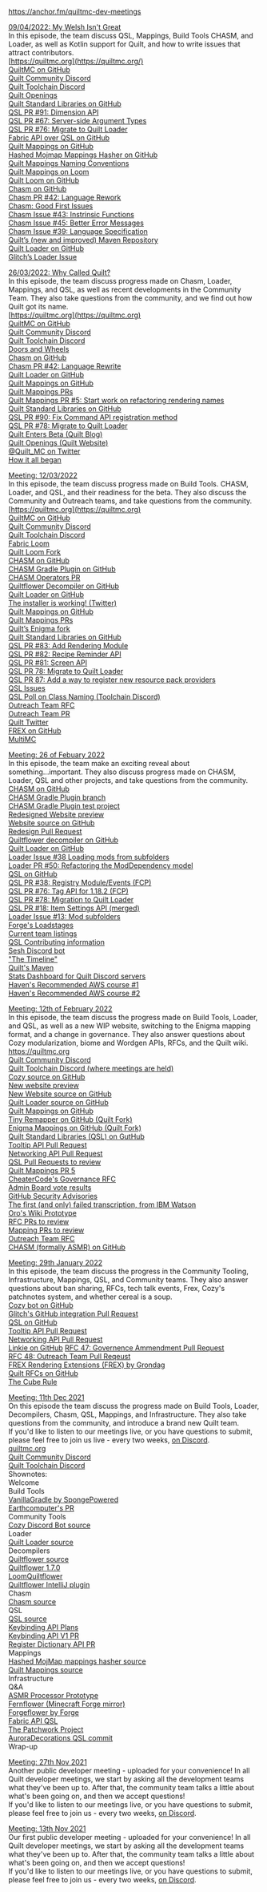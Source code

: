 https://anchor.fm/quiltmc-dev-meetings

[09/04/2022: My Welsh Isn't Great](https://anchor.fm/quiltmc-dev-meetings/episodes/09042022-My-Welsh-Isnt-Great-e1h6336)  
In this episode, the team discuss QSL, Mappings, Build Tools CHASM, and Loader, as well as Kotlin support for Quilt, and how to write issues that attract contributors.  
[https://quiltmc.org](https://quiltmc.org/)  
[QuiltMC on GitHub](https://github.com/QuiltMC)  
[Quilt Community Discord](https://discord.quiltmc.org/)  
[Quilt Toolchain Discord](https://discord.quiltmc.org/toolchain)  
[Quilt Openings](https://quiltmc.org/openings)  
[Quilt Standard Libraries on GitHub](https://github.com/QuiltMC/quilt-standard-libraries)  
[QSL PR #91: Dimension API](https://github.com/QuiltMC/quilt-standard-libraries/pull/91)  
[QSL PR #67: Server-side Argument Types](https://github.com/QuiltMC/quilt-standard-libraries/pull/68)  
[QSL PR #76: Migrate to Quilt Loader](https://github.com/QuiltMC/quilt-standard-libraries/pull/78)  
[Fabric API over QSL on GitHub](https://github.com/QuiltMC/fabric-api-qsl)  
[Quilt Mappings on GitHub](https://github.com/QuiltMC/quilt-mappings)  
[Hashed Mojmap Mappings Hasher on GitHub](https://github.com/QuiltMC/mappings-hasher)  
[Quilt Mappings Naming Conventions](https://github.com/QuiltMC/quilt-mappings/blob/22w15a/CONVENTIONS.md)  
[Quilt Mappings on Loom](https://github.com/QuiltMC/quilt-mappings-on-loom)  
[Quilt Loom on GitHub](https://github.com/QuiltMC/quilt-loom)  
[Chasm on GitHub](https://github.com/QuiltMC/chasm)  
[Chasm PR #42: Language Rework](https://github.com/QuiltMC/chasm/pull/42)  
[Chasm: Good First Issues](https://github.com/QuiltMC/chasm/labels/good%20first%20issue)  
[Chasm Issue #43: Instrinsic Functions](https://github.com/QuiltMC/chasm/issues/43)  
[Chasm Issue #45: Better Error Messages](https://github.com/QuiltMC/chasm/issues/45)  
[Chasm Issue #39: Language Specification](https://github.com/QuiltMC/chasm/issues/39)  
[Quilt’s (new and improved) Maven Repository](https://maven.quiltmc.org/)  
[Quilt Loader on GitHub](https://github.com/QuiltMC/quilt-loader)  
[Glitch’s Loader Issue](https://github.com/QuiltMC/quilt-loader/issues/59)

[26/03/2022: Why Called Quilt?](https://anchor.fm/quiltmc-dev-meetings/episodes/26032022-Why-Called-Quilt-e1gchd5)  
In this episode, the team discuss progress made on Chasm, Loader,
Mappings, and QSL, as well as recent developments in the Community Team.
They also take questions from the community, and we find out how Quilt
got its name.  
[https://quiltmc.org](https://quiltmc.org)  
[QuiltMC on GitHub](https://github.com/QuiltMC)  
[Quilt Community Discord](https://discord.quiltmc.org)  
[Quilt Toolchain Discord](https://discord.quiltmc.org/toolchain)  
[Doors and Wheels](https://twitter.com/newyorknixon/status/1500000428985286657)  
[Chasm on GitHub](https://github.com/quiltmc/chasm)  
[Chasm PR #42: Language Rewrite](https://github.com/QuiltMC/chasm/pull/42)  
[Quilt Loader on GitHub](https://github.com/quiltmc/quilt-loader)  
[Quilt Mappings on GitHub](https://github.com/quiltmc/quilt-mappings)  
[Quilt Mappings PRs](https://quiltmc.org/quilt-mappings/pulls/)  
[Quilt Mappings PR #5: Start work on refactoring rendering names](https://github.com/quiltmc/quilt-mappings/pulls/5)  
[Quilt Standard Libraries on GitHub](https://github.com/quiltmc.org/quilt-standard-libraries)  
[QSL PR #90: Fix Command API registration method](https://github.com/QuiltMC/quilt-standard-libraries/pull/88)  
[QSL PR #78: Migrate to Quilt Loader](https://github.com/QuiltMC/quilt-standard-libraries/pull/78)  
[Quilt Enters Beta (Quilt Blog)](https://quiltmc.org/blog/2022/03/22/quilt-enters-beta/)  
[Quilt Openings (Quilt Website)](https://quiltmc.org/openings)  
[@Quilt_MC on Twitter](https://twitter.com/quilt_mc)  
[How it all began](https://imgur.com/a/fGfr3sd)

[Meeting: 12/03/2022](https://anchor.fm/quiltmc-dev-meetings/episodes/Meeting-12032022-e1fp4mo)  
In this episode, the team discuss progress made on Build Tools. CHASM, Loader, and QSL, and their readiness for the beta. They also discuss the Community and Outreach teams, and take questions from the community.  
[https://quiltmc.org](https://quiltmc.org)  
[QuiltMC on GitHub](https://github.com/QuiltMC)  
[Quilt Community Discord](https://discord.quiltmc.org)  
[Quilt Toolchain Discord](https://discord.quiltmc.org/toolchain)  
[Fabric Loom](https://github.com/FabricMC/fabric-loom)  
[Quilt Loom Fork](https://github.com/QuiltMC/quilt-loom)  
[CHASM on GitHub](https://github.com/QuiltMC/chasm)  
[CHASM Gradle Plugin on GitHub](https://github.com/QuiltMC/chasm-gradle-plugin)  
[CHASM Operators PR](https://github.com/QuiltMC/chasm/pull/41)  
[Quiltflower Decompiler on GitHub](https://github.com/QuiltMC/quiltflower)  
[Quilt Loader on GitHub](https://github.com/QuiltMC/quilt-loader)  
[The installer is working! (Twitter)](https://twitter.com/quilt_mc/status/1502939380205428740)  
[Quilt Mappings on GitHub](https://github.com/QuiltMC/quilt-mappings)  
[Quilt Mappings PRs](https://github.com/QuiltMC/quilt-mappings/pulls)  
[Quilt’s Enigma fork](https://github.com/QuiltMC/enigma)  
[Quilt Standard Libraries on GitHub](https://github.com/QuiltMC/quilt-standard-libraries)  
[QSL PR #83: Add Rendering Module](https://github.com/QuiltMC/quilt-standard-libraries/pull/83)  
[QSL PR #82: Recipe Reminder API](https://github.com/QuiltMC/quilt-standard-libraries/pull/82)  
[QSL PR #81: Screen API](https://github.com/QuiltMC/quilt-standard-libraries/pull/81)  
[QSL PR 78: Migrate to Quilt Loader](https://github.com/QuiltMC/quilt-standard-libraries/pull/78)  
[QSL PR 87: Add a way to register new resource pack providers](https://github.com/QuiltMC/quilt-standard-libraries/pull/87)  
[QSL Issues](https://github.com/QuiltMC/quilt-standard-libraries/issues)  
[QSL Poll on Class Naming (Toolchain Discord)](https://discord.com/channels/833872081585700874/951957775280373800/952247417116430366)  
[Outreach Team RFC](https://github.com/QuiltMC/rfcs/blob/master/structure/0048-outreach-team.md)  
[Outreach Team PR](https://github.com/QuiltMC/rfcs/pulls/48)  
[Quilt Twitter](https://anchor.fm/twitter.com/quilt_mc)  
[FREX on GitHub](https://github.com/vram-guild/frex)  
[MultiMC](https://anchor.fm/multimc.org)  

[Meeting: 26 of Febuary 2022](https://anchor.fm/quiltmc-dev-meetings/episodes/Meeting-26-of-Febuary-2022-e1f1lu8)  
In this episode, the team make an exciting reveal about something...important. They also discuss progress made on CHASM, Loader, QSL and other projects, and take questions from the community.  
[CHASM on GitHub](https://github.com/QuiltMC/chasm)  
[CHASM Gradle Plugin branch](https://github.com/QuiltMC/chasm/tree/quilt-gradle-plugin)  
[CHASM Gradle Plugin test project](https://github.com/CheaterCodes/chasm-gradle-plugin-test)  
[Redesigned Website preview](https://quilt.gareth-coles.dev)  
[Website source on GitHub](https://github.com/QuiltMC/quiltmc.org)  
[Redesign Pull Request](https://github.com/QuiltMC/quiltmc.org/pull/27)  
[Quiltflower decompiler on GitHub](https://github.com/QuiltMC/quiltflower)  
[Quilt Loader on GitHub](https://github.com/QuiltMC/quilt-loader)  
[Loader Issue #38 Loading mods from subfolders](https://github.com/QuiltMC/quilt-loader/issues/38)  
[Loader PR #50: Refactoring the ModDependency model](https://github.com/QuiltMC/quilt-loader/pull/50)  
[QSL on GitHub](https://github.com/QuiltMC/quilt-standard-libraries)  
[QSL PR #38: Registry Module/Events (FCP)](https://github.com/QuiltMC/quilt-standard-libraries/pull/38)  
[QSL PR #76: Tag API for 1.18.2 (FCP)](https://github.com/QuiltMC/quilt-standard-libraries/pull/76)  
[QSL PR #78: Migration to Quilt Loader](https://github.com/QuiltMC/quilt-standard-libraries/pull/78)  
[QSL PR #18: Item Settings API (merged)](https://github.com/QuiltMC/quilt-standard-libraries/pull/18)  
[Loader Issue #13: Mod subfolders](https://github.com/QuiltMC/quilt-loader/issues/15)  
[Forge's Loadstages](https://mcforge.readthedocs.io/en/latest/conventions/loadstages/)  
[Current team listings](https://quiltmc.org/about/teams/)  
[QSL Contributing information](https://github.com/QuiltMC/quilt-standard-libraries/blob/1.18/CONTRIBUTING.md)  
[Sesh Discord bot](https://sesh.fyi)  
["The Timeline"](https://quiltmc.org/about/timeline/)  
[Quilt's Maven](https://maven.quiltmc.org)  
[Stats Dashboard for Quilt Discord servers](https://stats-quilt.gserv.me/public/dashboard/9b181b97-bd7f-4ab0-87ed-3239f9149932)  
[Haven's Recommended AWS course #1](https://acloudguru.com/course/aws-certified-solutions-architect-associate-saa-c02)  
[Haven's Recommended AWS course #2](https://acloudguru.com/course/aws-certified-solutions-architect-associate-saa-c02)  

[Meeting: 12th of February 2022](https://anchor.fm/quiltmc-dev-meetings/episodes/Meeting-12th-of-February-2022-e1eco6t)  
In this episode, the team discuss the progress made on Build Tools, Loader, and QSL, as well as a new WIP website, switching to the Enigma mapping format, and a change in governance. They also answer questions about Cozy modularization, biome and Wordgen APIs, RFCs, and the Quilt wiki.  
https://quiltmc.org  
[Quilt Community Discord](https://discord.quiltmc.org)  
[Quilt Toolchain Discord (where meetings are held)](https://discord.quiltmc.org/toolchain)  
[Cozy source on GitHub](https://github.com/QuiltMC/cozy-discord)  
[New website preview](https://quilt.gareth-coles.dev)  
[New Website source on GitHub](https://github.com/QuiltMC/quiltmc.org/tree/redesign-2022)  
[Quilt Loader source on GitHub](https://github.com/QuiltMC/quilt-loader)  
[Quilt Mappings on GitHub](https://github.com/QuiltMC/quilt-mappings)  
[Tiny Remapper on GitHub (Quilt Fork)](https://github.com/QuiltMC/tiny-remapper)  
[Enigma Mappings on GitHub (Quilt Fork)](https://github.com/QuiltMC/enigma)  
[Quilt Standard Libraries (QSL) on GutHub](https://github.com/QuiltMC/quilt-standard-libraries)  
[Tooltip API Pull Request](https://github.com/QuiltMC/quilt-standard-libraries/pull/69)  
[Networking API Pull Request](https://github.com/QuiltMC/quilt-standard-libraries/pull/34)  
[QSL Pull Requests to review](https://github.com/QuiltMC/quilt-standard-libraries/pulls)  
[Quilt Mappings PR 5](https://github.com/QuiltMC/quilt-mappings/pull/5)  
[CheaterCode's Governance RFC](https://github.com/QuiltMC/rfcs/pull/47)  
[Admin Board vote results](https://www.rcv123.org/results/8JhRX2pwdAo4b3qqQLmFr3)  
[GitHub Security Advisories](https://docs.github.com/en/code-security/security-advisories/about-github-security-advisories)  
[The first (and only) failed transcription, from IBM Watson](https://hackmd.io/@gdude2002/ByULs2pPK)  
[Oro's Wiki Prototype](https://github.com/OroArmor/wiki-prototype)  
[RFC PRs to review](https://github.com/QuiltMC/rfcs/pulls)  
[Mapping PRs to review](https://github.com/QuiltMC/quilt-mappings/pulls)  
[Outreach Team RFC](https://github.com/QuiltMC/rfcs/pull/48)  
[CHASM (formally ASMR) on GitHub](https://github.com/QuiltMC/chasm)  

[Meeting: 29th January 2022](https://anchor.fm/quiltmc-dev-meetings/episodes/Meeting-29th-January-2022-e1dnh2i)  
In this episode, the team discuss the progress in the Community Tooling, Infrastructure, Mappings, QSL, and Community teams. They also answer questions about ban sharing, RFCs, tech talk events, Frex, Cozy's patchnotes system, and whether cereal is a soup.  
[Cozy bot on GitHub](https://github.com/QuiltMC/cozy-discord)  
[Glitch's GitHub integration Pull Request](https://github.com/QuiltMC/cozy-discord/pull/19)  
[QSL on GitHub](https://github.com/QuiltMC/quilt-standard-libraries)  
[Tooltip API Pull Request](https://github.com/QuiltMC/quilt-standard-libraries/pull/69)  
[Networking API Pull Request](https://github.com/QuiltMC/quilt-standard-libraries/pull/34)  
[Linkie on GitHub](https://github.com/linkie/linkie-core) [RFC 47: Governence Ammendment Pull Request](https://github.com/QuiltMC/rfcs/pull/47)  
[RFC 48: Outreach Team Pull Reqeust](https://github.com/QuiltMC/rfcs/pull/48)  
[FREX Rendering Extensions (FREX) by Grondag](https://github.com/grondag/frex)  
[Quilt RFCs on GitHub](https://github.com/QuiltMC/rfcs)  
[The Cube Rule](https://cuberule.com/)  

[Meeting: 11th Dec 2021](https://anchor.fm/quiltmc-dev-meetings/episodes/Meeting-11th-Dec-2021-e1bjsbo)  
On this episode the team discuss the progress made on Build Tools, Loader, Decompilers, Chasm, QSL, Mappings, and Infrastructure. They also take questions from the community, and introduce a brand new Quilt team.  
If you'd like to listen to our meetings live, or you have questions to submit, please feel free to join us live - every two weeks, [on Discord](https://discord.quiltmc.org/).  
[quiltmc.org](http://quiltmc.org/)  
[Quilt Community Discord](https://discord.quiltmc.org/)  
[Quilt Toolchain Discord](https://discord.quiltmc.org/toolchain)  
Shownotes:  
Welcome  
Build Tools  
[VanillaGradle by SpongePowered](https://github.com/SpongePowered/VanillaGradle)  
[Earthcomputer's PR](https://github.com/SpongePowered/VanillaGradle/pull/47)  
Community Tools  
[Cozy Discord Bot source](https://github.com/QuiltMC/cozy-discord)  
Loader  
[Quilt Loader source](https://github.com/QuiltMC/quilt-loader)  
Decompilers  
[Quiltflower source](https://github.com/QuiltMC/quiltflower)  
[Quiltflower 1.7.0](https://github.com/QuiltMC/quiltflower/releases/tag/1.7.0)  
[LoomQuiltflower](https://github.com/Juuxel/LoomQuiltflower)  
[Quiltflower IntelliJ plugin](https://plugins.jetbrains.com/plugin/18032-quiltflower)  
Chasm  
[Chasm source](https://github.com/QuiltMC/chasm)  
QSL  
[QSL source](https://github.com/QuiltMC/quilt-standard-libraries)  
[Keybinding API Plans](https://github.com/QuiltMC/quilt-standard-libraries/issues/61)  
[Keybinding API V1 PR](https://github.com/QuiltMC/quilt-standard-libraries/pull/59)  
[Register Dictionary API PR](https://github.com/QuiltMC/quilt-standard-libraries/pull/29)  
Mappings  
[Hashed MojMap mappings hasher source](https://github.com/QuiltMC/mappings-hasher)  
[Quilt Mappings source](https://github.com/QuiltMC/quilt-mappings)  
Infrastructure  
Q&A  
[ASMR Processor Prototype](https://github.com/QuiltMC/asmr-processor-prototype)  
[Fernflower (Minecraft Forge mirror)](https://github.com/MinecraftForge/FernFlower)  
[Forgeflower by Forge](https://github.com/MinecraftForge/ForgeFlower)  
[Fabric API QSL](https://github.com/QuiltMC/fabric-api-qsl)  
[The Patchwork Project](https://github.com/PatchworkMC)  
[AuroraDecorations QSL commit](https://github.com/LambdAurora/AurorasDecorations/commit/22cbf1290e41ddc2d310c871b45f7d7b3d4423c6)  
Wrap-up  

[Meeting: 27th Nov 2021](https://anchor.fm/quiltmc-dev-meetings/episodes/Meeting-27th-Nov-2021-e1au58n)  
Another public developer meeting - uploaded for your convenience! In all Quilt developer meetings, we start by asking all the development teams what they've been up to. After that, the community team talks a little about what's been going on, and then we accept questions!  
If you'd like to listen to our meetings live, or you have questions to submit, please feel free to join us - every two weeks, [on Discord](https://discord.quiltmc.org/).

[Meeting: 13th Nov 2021](https://anchor.fm/quiltmc-dev-meetings/episodes/Meeting-13th-Nov-2021-e1au4rn)  
Our first public developer meeting - uploaded for your convenience! In all Quilt developer meetings, we start by asking all the development teams what they've been up to. After that, the community team talks a little about what's been going on, and then we accept questions!  
If you'd like to listen to our meetings live, or you have questions to submit, please feel free to join us - every two weeks, [on Discord](https://discord.quiltmc.org/).

